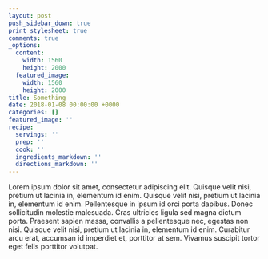 ```yaml
---
layout: post
push_sidebar_down: true
print_stylesheet: true
comments: true
_options:
  content:
    width: 1560
    height: 2000
  featured_image:
    width: 1560
    height: 2000
title: Something
date: 2018-01-08 00:00:00 +0000
categories: []
featured_image: ''
recipe:
  servings: ''
  prep: ''
  cook: ''
  ingredients_markdown: ''
  directions_markdown: ''
---
```

Lorem ipsum dolor sit amet, consectetur adipiscing elit. Quisque velit nisi, pretium ut lacinia in, elementum id enim. Quisque velit nisi, pretium ut lacinia in, elementum id enim. Pellentesque in ipsum id orci porta dapibus. Donec sollicitudin molestie malesuada. Cras ultricies ligula sed magna dictum porta. Praesent sapien massa, convallis a pellentesque nec, egestas non nisi. Quisque velit nisi, pretium ut lacinia in, elementum id enim. Curabitur arcu erat, accumsan id imperdiet et, porttitor at sem. Vivamus suscipit tortor eget felis porttitor volutpat.